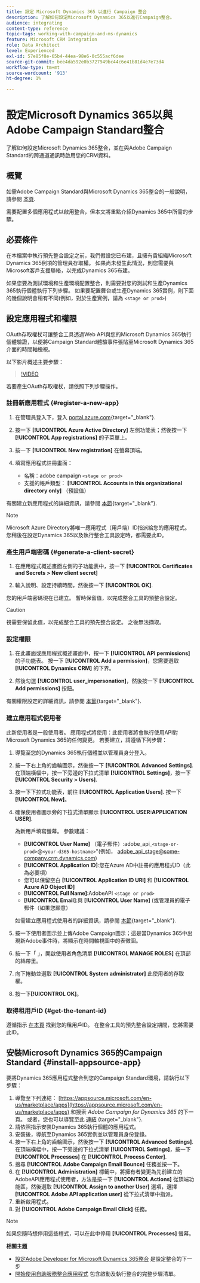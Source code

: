 ```yaml
---
title: 設定 Microsoft Dynamics 365 以進行 Campaign 整合
description: 了解如何設定Microsoft Dynamics 365以進行Campaign整合。
audience: integrating
content-type: reference
topic-tags: working-with-campaign-and-ms-dynamics
feature: Microsoft CRM Integration
role: Data Architect
level: Experienced
exl-id: 57e85f8e-65b4-44ea-98e6-0c555acf6dee
source-git-commit: bee4da592e0b3727949bc44c6e41b81d4e7e73d4
workflow-type: tm+mt
source-wordcount: '913'
ht-degree: 1%

---
```


# 設定Microsoft Dynamics 365以與Adobe Campaign Standard整合

了解如何設定Microsoft Dynamics 365整合，並在與Adobe Campaign Standard的跨通道通訊時啟用您的CRM資料。

## 概覽

如需Adobe Campaign Standard與Microsoft Dynamics 365整合的一般說明，請參閱 [本頁](../../integrating/using/d365-acs-get-started.md).

需要配置多個應用程式以啟用整合，但本文將重點介紹Dynamics 365中所需的步驟。

## 必要條件

在本檔案中執行預先整合設定之前，我們假設您已布建，且擁有貴組織Microsoft Dynamics 365例項的管理員存取權。  如果尚未發生此情況，則您需要與Microsoft客戶支援聯絡，以完成Dynamics 365布建。

如果您要為測試環境和生產環境配置整合，則需要對您的測試和生產Dynamics 365執行個體執行下列步驟。 如果要配置舞台或生產Dynamics 365實例，則下面的幾個說明會稍有不同(例如，對於生產實例，請為 `<stage or prod>`)

## 設定應用程式和權限

OAuth存取權杖可讓整合工具透過Web API與您的Microsoft Dynamics 365執行個體驗證，以便將Campaign Standard體驗事件張貼至Microsoft Dynamics 365介面的時間軸檢視。

以下影片概述主要步驟：

>[!VIDEO](https://video.tv.adobe.com/v/27637)

若要產生OAuth存取權杖，請依照下列步驟操作。

### 註冊新應用程式 {#register-a-new-app}

1. 在管理員登入下，登入 [portal.azure.com](https://portal.azure.com){target="_blank"}.

1. 按一下 **[!UICONTROL Azure Active Directory]** 左側功能表；然後按一下 **[!UICONTROL App registrations]** 的子菜單上。

1. 按一下 **[!UICONTROL New registration]** 在螢幕頂端。

1. 填寫應用程式註冊畫面：

   * 名稱：adobe campaign `<stage or prod>`
   * 支援的帳戶類型： **[!UICONTROL Accounts in this organizational directory only]** （預設值）

有關建立新應用程式的詳細資訊，請參閱 [本節](https://docs.microsoft.com/en-us/azure/active-directory/develop/quickstart-register-app){target="_blank"}.

>[!NOTE]
>
>Microsoft Azure Directory將唯一應用程式（用戶端）ID指派給您的應用程式。 您稍後在設定Dynamics 365以及執行整合工具設定時，都需要此ID。

### 產生用戶端密碼 {#generate-a-client-secret}

1. 在應用程式概述畫面左側的子功能表中，按一下 **[!UICONTROL Certificates and Secrets > New client secret]**

1. 輸入說明、設定持續時間，然後按一下 **[!UICONTROL OK]**.

您的用戶端密碼現在已建立。 暫時保留值，以完成整合工具的預整合設定。

>[!CAUTION]
>
>視需要保留此值，以完成整合工具的預先整合設定。 之後無法擷取。


### 設定權限

1. 在此畫面或應用程式概述畫面中，按一下 **[!UICONTROL API permissions]** 的子功能表。  按一下 **[!UICONTROL Add a permission]**，您需要選取 **[!UICONTROL Dynamics CRM]** 的下界。

1. 然後勾選 **[!UICONTROL user_impersonation]**，然後按一下 **[!UICONTROL Add permissions]** 按鈕。

有關權限設定的詳細資訊，請參閱 [本節](https://docs.microsoft.com/en-us/azure/active-directory/develop/quickstart-configure-app-access-web-apis#add-permissions-to-access-web-apis){target="_blank"}.

### 建立應用程式使用者

此新使用者是一般使用者。 應用程式將使用：此使用者將會執行使用API對Microsoft Dynamics 365的任何變更。 若要建立，請遵循下列步驟：

1. 導覽至您的Dynamics 365執行個體並以管理員身分登入。

1. 按一下右上角的齒輪圖示，然後按一下 **[!UICONTROL Advanced Settings]**. 在頂端橫幅中，按一下旁邊的下拉式清單 **[!UICONTROL Settings]**，按一下 **[!UICONTROL Security > Users]**.

1. 按一下下拉式功能表，前往 **[!UICONTROL Application Users]**. 按一下&#x200B;**[!UICONTROL New]**。

1. 確保使用者圖示旁的下拉式清單顯示 **[!UICONTROL USER:APPLICATION USER]**.

   為新用戶填寫螢幕。  參數建議：

   * **[!UICONTROL User Name]** （電子郵件）:adobe_api_`<stage-or-prod>`@`<your-d365-hostname>`&quot;(例如， adobe_api_stage@some-company.crm.dynamics.com)
   * **[!UICONTROL Application ID]**:您在Azure AD中註冊的應用程式ID（此為必要項）
   * 您可以保留空白 **[!UICONTROL Application ID URI]** 和 **[!UICONTROL Azure AD Object ID]**
   * **[!UICONTROL Full Name]**:AdobeAPI `<stage or prod>`
   * **[!UICONTROL Email]**:與 **[!UICONTROL User Name]** (或管理員的電子郵件（如果您願意）

   如需建立應用程式使用者的詳細資訊，請參閱 [本節](https://docs.microsoft.com/en-gb/power-platform/admin/create-users-assign-online-security-roles#create-an-application-user){target="_blank"}.

1. 按一下使用者圖示並上傳Adobe Campaign圖示；這是當Dynamics 365中出現新Adobe事件時，將顯示在時間軸視圖中的表徵圖。

1. 按一下「 」，開啟使用者角色清單 **[!UICONTROL MANAGE ROLES]** 在頂部的絲帶里。

1. 向下捲動並選取 **[!UICONTROL System administrator]** 此使用者的存取權。

1. 按一下&#x200B;**[!UICONTROL OK]**。

### 取得租用戶ID {#get-the-tenant-id}

遵循指示 [在本頁](https://docs.microsoft.com/en-us/onedrive/find-your-office-365-tenant-id) 找到您的租用戶ID。  在整合工具的預先整合設定期間，您將需要此ID。

## 安裝Microsoft Dynamics 365的Campaign Standard {#install-appsource-app}

要將Dynamics 365應用程式整合到您的Campaign Standard環境，請執行以下步驟：

1. 導覽至下列連結： [https://appsource.microsoft.com/en-us/marketplace/apps](https://appsource.microsoft.com/en-us/marketplace/apps) 和搜索 _Adobe Campaign for Dynamics 365_ 的下一頁。
或者，您也可以導覽至此 [連結](https://appsource.microsoft.com/en-us/product/dynamics-365/adobecampaign.re4snj-a4n7-5t6y-a14br-d5d1b?flightCodes=adobesignhide&amp;tab=Overview)
{target="_blank"}.
1. 請依照指示安裝Dynamics 365執行個體的應用程式。
1. 安裝後，導航至Dynamics 365實例並以管理員身份登錄。
1. 按一下右上角的齒輪圖示，然後按一下 **[!UICONTROL Advanced Settings]**. 在頂端橫幅中，按一下旁邊的下拉式清單 **[!UICONTROL Settings]**，按一下 **[!UICONTROL Processes]** 在 **[!UICONTROL Process Center]**.
1. 搜尋 **[!UICONTROL Adobe Campaign Email Bounce]** 任務並按一下。
1. 在 **[!UICONTROL Administration]** 標籤中，將擁有者變更為先前建立的AdobeAPI應用程式使用者，方法是按一下 **[!UICONTROL Actions]** 從頂端功能區，然後選取 **[!UICONTROL Assign to another User]** 選項，選擇 **[!UICONTROL Adobe API application user]** 從下拉式清單中指派。
1. 重新啟用程式。
1. 對 **[!UICONTROL Adobe Campaign Email Click]** 任務。

>[!NOTE]
>
>如果您隨時想停用這些程式，可以在此中停用 **[!UICONTROL Processes]** 螢幕。

**相關主題**

* [設定Adobe Developer for Microsoft Dynamics 365整合](../../integrating/using/d365-acs-configure-adobe-io.md) 是設定整合的下一步
* [開始使用自助服務整合應用程式](../../integrating/using/d365-acs-self-service-app-quick-start-guide.md) 包含啟動及執行整合的完整步驟清單。
